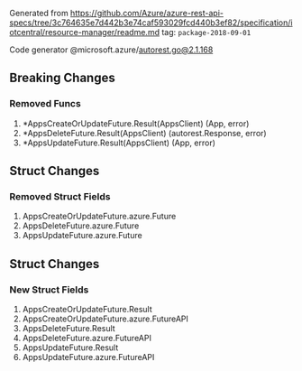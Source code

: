 Generated from https://github.com/Azure/azure-rest-api-specs/tree/3c764635e7d442b3e74caf593029fcd440b3ef82/specification/iotcentral/resource-manager/readme.md tag: `package-2018-09-01`

Code generator @microsoft.azure/autorest.go@2.1.168

## Breaking Changes

### Removed Funcs

1. *AppsCreateOrUpdateFuture.Result(AppsClient) (App, error)
1. *AppsDeleteFuture.Result(AppsClient) (autorest.Response, error)
1. *AppsUpdateFuture.Result(AppsClient) (App, error)

## Struct Changes

### Removed Struct Fields

1. AppsCreateOrUpdateFuture.azure.Future
1. AppsDeleteFuture.azure.Future
1. AppsUpdateFuture.azure.Future

## Struct Changes

### New Struct Fields

1. AppsCreateOrUpdateFuture.Result
1. AppsCreateOrUpdateFuture.azure.FutureAPI
1. AppsDeleteFuture.Result
1. AppsDeleteFuture.azure.FutureAPI
1. AppsUpdateFuture.Result
1. AppsUpdateFuture.azure.FutureAPI

